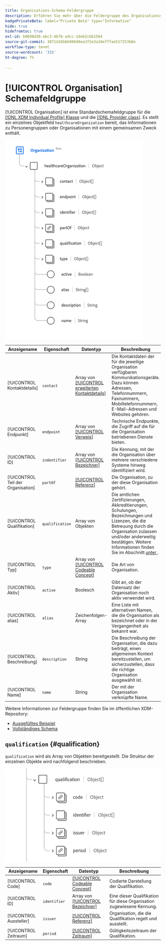 ```yaml
---
title: Organisations-Schema-Feldergruppe
description: Erfahren Sie mehr über die Feldergruppe des Organisationsschemas.
badgePrivateBeta: label="Private Beta" type="Informative"
hide: true
hidefromtoc: true
exl-id: b0698d36-ebc3-4b76-adcc-1deb2cbb1564
source-git-commit: 3071d16b6b98040ea3f2e3a34efffae517253b8e
workflow-type: tm+mt
source-wordcount: '315'
ht-degree: 7%

---
```


# [!UICONTROL Organisation] Schemafeldgruppe

[!UICONTROL Organisation] ist eine Standardschemafeldgruppe für die [[!DNL XDM Individual Profile] Klasse](../../../classes/individual-profile.md) und die [[!DNL Provider class]](../../../classes/provider.md). Es stellt ein einzelnes Objektfeld `healthcareOrganization` bereit, das Informationen zu Personengruppen oder Organisationen mit einem gemeinsamen Zweck enthält.

![Feldgruppenstruktur](../../../images/healthcare/field-groups/organization/organization.png)

| Anzeigename | Eigenschaft | Datentyp | Beschreibung |
| ---| --- | --- | --- |
| [!UICONTROL Kontaktdetails] | `contact` | Array von [[!UICONTROL erweiterten Kontaktdetails]](../data-types/extended-contact-detail.md) | Die Kontaktdaten der für die jeweilige Organisation verfügbaren Kommunikationsgeräte. Dazu können Adressen, Telefonnummern, Faxnummern, Mobiltelefonnummern, E-Mail-Adressen und Websites gehören. |
| [!UICONTROL Endpunkt] | `endpoint` | Array von [[!UICONTROL Verweis]](../data-types/reference.md) | Technische Endpunkte, die Zugriff auf die für die Organisation betriebenen Dienste bieten. |
| [!UICONTROL ID] | `indentifier` | Array von [[!UICONTROL Bezeichner]](../data-types/identifier.md) | Die Kennung, mit der die Organisation über mehrere verschiedene Systeme hinweg identifiziert wird. |
| [!UICONTROL Teil der Organisation] | `partOf` | [[!UICONTROL Referenz]](../data-types/reference.md) | Die Organisation, zu der diese Organisation gehört. |
| [!UICONTROL Qualifikation] | `qualification` | Array von Objekten | Die amtlichen Zertifizierungen, Akkreditierungen, Schulungen, Bezeichnungen und Lizenzen, die die Betreuung durch die Organisation zulassen und/oder anderweitig bestätigen. Weitere Informationen finden Sie im Abschnitt [unter ](#qualification) . |
| [!UICONTROL Typ] | `type` | Array von [[!UICONTROL Codeable Concept]](../data-types/codeable-concept.md) | Die Art von Organisation. |
| [!UICONTROL Aktiv] | `active` | Boolesch | Gibt an, ob der Datensatz der Organisation noch aktiv verwendet wird. |
| [!UICONTROL alias] | `alias` | Zeichenfolgen-Array | Eine Liste mit alternativen Namen, die die Organisation als bezeichnet oder in der Vergangenheit als bekannt war. |
| [!UICONTROL Beschreibung] | `description` | String | Die Beschreibung der Organisation, die dazu beiträgt, einen allgemeinen Kontext bereitzustellen, um sicherzustellen, dass die richtige Organisation ausgewählt ist. |
| [!UICONTROL Name] | `name` | String | Der mit der Organisation verknüpfte Name. |

Weitere Informationen zur Feldergruppe finden Sie im öffentlichen XDM-Repository:

* [Ausgefülltes Beispiel](https://github.com/adobe/xdm/blob/master/extensions/industry/healthcare/fhir/fieldgroups/coverage.example.1.json)
* [Vollständiges Schema](https://github.com/adobe/xdm/blob/master/extensions/industry/healthcare/fhir/fieldgroups/coverage.schema.json)

## `qualification` {#qualification}

`qualification` wird als Array von Objekten bereitgestellt. Die Struktur der einzelnen Objekte wird nachfolgend beschrieben.

![Qualifikationsstruktur](../../../images/healthcare/field-groups/organization/qualification.png)

| Anzeigename | Eigenschaft | Datentyp | Beschreibung |
| --- | --- | --- | --- |
| [!UICONTROL Code] | `code` | [[!UICONTROL Codeable Concept]](../data-types/codeable-concept.md) | Codierte Darstellung der Qualifikation. |
| [!UICONTROL ID] | `identifier` | Array von [[!UICONTROL Bezeichner]](../data-types/identifier.md) | Eine dieser Qualifikation für diese Organisation zugewiesene Kennung. |
| [!UICONTROL Aussteller] | `issuer` | [[!UICONTROL Referenz]](../data-types/reference.md) | Organisation, die die Qualifikation regelt und ausstellt. |
| [!UICONTROL Zeitraum] | `period` | [[!UICONTROL Zeitraum]](../data-types/period.md) | Gültigkeitszeitraum der Qualifikation. |
